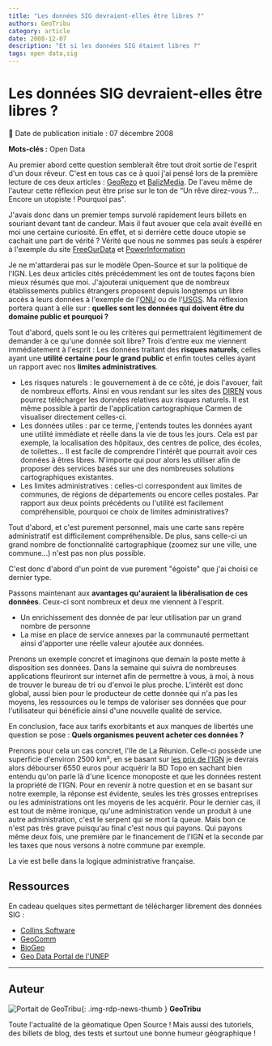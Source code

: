 ```yaml
---
title: "Les données SIG devraient-elles être libres ?"
authors: GeoTribu
category: article
date: 2008-12-07
description: "Et si les données SIG étaient libres ?"
tags: open data,sig
---
```


# Les données SIG devraient-elles être libres ?

:calendar: Date de publication initiale : 07 décembre 2008

**Mots-clés :** Open Data

Au premier abord cette question semblerait être tout droit sortie de l'esprit d'un doux rêveur. C'est en tous cas ce à quoi j'ai pensé lors de la première lecture de ces deux articles : [GeoRezo](http://georezo.net/blog/geolibre/2008/11/25/vers-la-liberation-de-certaines-donnees-de-lign-un-reve-ou-une-realite-proche-1ere-partie/) et [BalizMedia](http://media.baliz-geospatial.com/fr/article/vers-la-liberation-de-certaines-donnees-de-l-ign-un-reve-ou-une-realite-proche). De l'aveu même de l'auteur cette réflexion peut être prise sur le ton de “Un rêve direz-vous ?... Encore un utopiste ! Pourquoi pas".

J'avais donc dans un premier temps survolé rapidement leurs billets en souriant devant tant de candeur. Mais il faut avouer que cela avait éveillé en moi une certaine curiosité. En effet, et si derrière cette douce utopie se cachait une part de vérité ? Vérité que nous ne sommes pas seuls à espérer à l'exemple du site [FreeOurData](http://www.freeourdata.org.uk/why-free.php) et [PowerInformation](http://powerofinformation.wordpress.com/2008/11/27/geographic-data-that-should-be-free-in-all-senses-of-the-word/)

Je ne m'attarderai pas sur le modèle Open-Source et sur la politique de l'IGN. Les deux articles cités précédemment les ont de toutes façons bien mieux résumés que moi. J'ajouterai uniquement que de nombreux établissements publics étrangers proposent depuis longtemps un libre accès à leurs données à l'exemple de l'[ONU](http://data.un.org/) ou de l'[USGS](http://www.usgs.gov/). Ma réflexion portera quant à elle sur : **quelles sont les données qui doivent être du domaine public et pourquoi ?**

Tout d'abord, quels sont le ou les critères qui permettraient légitimement de demander à ce qu'une donnée soit libre? Trois d'entre eux me viennent immédiatement à l'esprit : Les données traitant des **risques naturels**, celles ayant une **utilité certaine pour le grand public** et enfin toutes celles ayant un rapport avec nos **limites administratives**.

* Les risques naturels : le gouvernement à de ce côté, je dois l'avouer, fait de nombreux efforts. Ainsi en vous rendant sur les sites des [DIREN](http://www.ecologie.gouv.fr/DIREN-Directions-regionales-de-l.html) vous pourrez télécharger les données relatives aux risques naturels. Il est même possible à partir de l'application cartographique Carmen de visualiser directement celles-ci.
* Les données utiles : par ce terme, j'entends toutes les données ayant une utilité immédiate et réelle dans la vie de tous les jours. Cela est par exemple, la localisation des hôpitaux, des centres de police, des écoles, de toilettes... Il est facile de comprendre l'intérêt que pourrait avoir ces données à êtres libres. N'importe qui pour alors les utiliser afin de proposer des services basés sur une des nombreuses solutions cartographiques existantes.
* Les limites administratives : celles-ci correspondent aux limites de communes, de régions de départements ou encore celles postales. Par rapport aux deux points précédents ou l'utilité est facilement compréhensible, pourquoi ce choix de limites administratives?

Tout d'abord, et c'est purement personnel, mais une carte sans repère administratif est difficilement compréhensible. De plus, sans celle-ci un grand nombre de fonctionnalité cartographique (zoomez sur une ville, une commune...) n'est pas non plus possible.

C'est donc d'abord d'un point de vue purement "égoiste" que j'ai choisi ce dernier type.

Passons maintenant aux **avantages qu'auraient la libéralisation de ces données**. Ceux-ci sont nombreux et deux me viennent à l'esprit.

* Un enrichissement des donnée de par leur utilisation par un grand nombre de personne  
* La mise en place de service annexes par la communauté permettant ainsi d'apporter une réelle valeur ajoutée aux données.

Prenons un exemple concret et imaginons que demain la poste mette à disposition ses données. Dans la semaine qui suivra de nombreuses applications fleuriront sur internet afin de permettre à vous, à moi, à nous de trouver le bureau de tri ou d'envoi le plus proche. L'intérêt est donc global, aussi bien pour le producteur de cette donnée qui n'a pas les moyens, les ressources ou le temps de valoriser ses données que pour l'utilisateur qui bénéficie ainsi d'une nouvelle qualité de service.

En conclusion, face aux tarifs exorbitants et aux manques de libertés une question se pose : **Quels organismes peuvent acheter ces données ?**

Prenons pour cela un cas concret, l'Ile de La Réunion. Celle-ci possède une superficie d'environ 2500 km², en se basant sur [les prix de l'IGN](http://professionnels.ign.fr/DISPLAY/000/506/461/5064616/BDTOPO_tarif.pdf) je devrais alors débourser 6550 euros pour acquérir la BD Topo en sachant bien entendu qu'on parle là d'une licence monoposte et que les données restent la propriété de l'IGN. Pour en revenir à notre question et en se basant sur notre exemple, la réponse est évidente, seules les très grosses entreprises ou les administrations ont les moyens de les acquérir. Pour le dernier cas, il est tout de même ironique, qu'une administration vende un produit à une autre administration, c'est le serpent qui se mort la queue. Mais bon ce n'est pas très grave puisqu'au final c'est nous qui payons. Qui payons même deux fois, une première par le financement de l'IGN et la seconde par les taxes que nous versons à notre commune par exemple.

La vie est belle dans la logique administrative française.

## Ressources

En cadeau quelques sites permettant de télécharger librement des données SIG :

* [Collins Software](http://www.collinssoftware.com/freegis_by_region.htm)  
* [GeoComm](http://data.geocomm.com/)  
* [BioGeo](http://biogeo.berkeley.edu/bgm/gdata.php)
* [Geo Data Portal de l'UNEP](http://geodata.grid.unep.ch/)

----

## Auteur

![Portait de GeoTribu](https://cdn.geotribu.fr/img/internal/charte/geotribu\_logo\_64x64.png){: .img-rdp-news-thumb }
**GeoTribu**

Toute l'actualité de la géomatique Open Source ! Mais aussi des tutoriels, des billets de blog, des tests et surtout une bonne humeur géographique !
